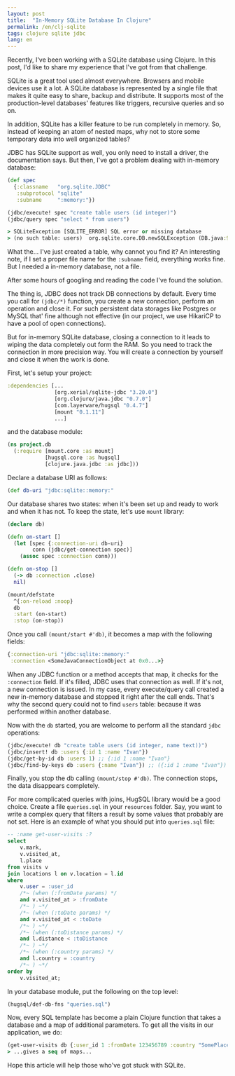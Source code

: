 ```yaml
---
layout: post
title:  "In-Memory SQLite Database In Clojure"
permalink: /en/clj-sqlite
tags: clojure sqlite jdbc
lang: en
---
```


Recently, I've been working with a SQLite database using Clojure. In this post,
I'd like to share my experience that I've got from that challenge.

SQLite is a great tool used almost everywhere. Browsers and mobile devices use
it a lot. A SQLite database is represented by a single file that makes it quite
easy to share, backup and distribute. It supports most of the production-level
databases' features like triggers, recursive queries and so on.

In addition, SQLite has a killer feature to be run completely in memory. So,
instead of keeping an atom of nested maps, why not to store some temporary data
into well organized tables?

JDBC has SQLite support as well, you only need to install a driver, the
documentation says. But then, I've got a problem dealing with in-memory
database:

~~~clojure
(def spec
  {:classname   "org.sqlite.JDBC"
   :subprotocol "sqlite"
   :subname     ":memory:"})

(jdbc/execute! spec "create table users (id integer)")
(jdbc/query spec "select * from users")

> SQLiteException [SQLITE_ERROR] SQL error or missing database
> (no such table: users)  org.sqlite.core.DB.newSQLException (DB.java:909)
~~~

What the... I've just created a table, why cannot you find it? An interesting
note, if I set a proper file name for the `:subname` field, everything works
fine. But I needed a in-memory database, not a file.

After some hours of googling and reading the code I've found the solution.

The thing is, JDBC does not track DB connections by default. Every time you call
for `(jdbc/*)` function, you create a new connection, perform an operation and
close it. For such persistent data storages like Postgres or MySQL that' fine
although not effective (in our project, we use HikariCP to have a pool of open
connections).

But for in-memory SQLite database, closing a connection to it leads to wiping
the data completely out form the RAM. So you need to track the connection in
more precision way. You will create a connection by yourself and close it when
the work is done.

First, let's setup your project:

~~~clojure
:dependencies [...
               [org.xerial/sqlite-jdbc "3.20.0"]
               [org.clojure/java.jdbc "0.7.0"]
               [com.layerware/hugsql "0.4.7"]
               [mount "0.1.11"]
               ...]
~~~

and the database module:

~~~clojure
(ns project.db
  (:require [mount.core :as mount]
            [hugsql.core :as hugsql]
            [clojure.java.jdbc :as jdbc]))
~~~

Declare a database URI as follows:

~~~clojure
(def db-uri "jdbc:sqlite::memory:"
~~~

Our database shares two states: when it's been set up and ready to work and when
it has not. To keep the state, let's use `mount` library:

~~~clojure
(declare db)

(defn on-start []
  (let [spec {:connection-uri db-uri}
        conn (jdbc/get-connection spec)]
    (assoc spec :connection conn)))

(defn on-stop []
  (-> db :connection .close)
  nil)

(mount/defstate
  ^{:on-reload :noop}
  db
  :start (on-start)
  :stop (on-stop))
~~~

Once you call `(mount/start #'db)`, it becomes a map with the following fields:

~~~clojure
{:connection-uri "jdbc:sqlite::memory:"
 :connection <SomeJavaConnectionObject at 0x0...>}
~~~

When any JDBC function or a method accepts that map, it checks for the
`:connection` field. If it's filled, JDBC uses that connection as well. If it's
not, a new connection is issued. In my case, every execute/query call created a
new in-memory database and stopped it right after the call ends. That's why the
second query could not to find `users` table: because it was performed within
another database.

Now with the `db` started, you are welcome to perform all the standard `jdbc`
operations:

~~~clojure
(jdbc/execute! db "create table users (id integer, name text))")
(jdbc/insert! db :users {:id 1 :name "Ivan"})
(jdbc/get-by-id db :users 1) ;; {:id 1 :name "Ivan"}
(jdbc/find-by-keys db :users {:name "Ivan"}) ;; ({:id 1 :name "Ivan"})
~~~

Finally, you stop the db calling `(mount/stop #'db)`. The connection stops, the
data disappears completely.

For more complicated queries with joins, HugSQL library would be a good
choice. Create a file `queries.sql` in your `resources` folder. Say, you want to
write a complex query that filters a result by some values that probably are not
set. Here is an example of what you should put into `queries.sql` file:

~~~sql
-- :name get-user-visits :?
select
    v.mark,
    v.visited_at,
    l.place
from visits v
join locations l on v.location = l.id
where
    v.user = :user_id
    /*~ (when (:fromDate params) */
    and v.visited_at > :fromDate
    /*~ ) ~*/
    /*~ (when (:toDate params) */
    and v.visited_at < :toDate
    /*~ ) ~*/
    /*~ (when (:toDistance params) */
    and l.distance < :toDistance
    /*~ ) ~*/
    /*~ (when (:country params) */
    and l.country = :country
    /*~ ) ~*/
order by
    v.visited_at;
~~~

In your database module, put the following on the top level:

~~~clojure
(hugsql/def-db-fns "queries.sql")
~~~

Now, every SQL template has become a plain Clojure function that takes a
database and a map of additional parameters. To get all the visits in our
application, we do:

~~~clojure
(get-user-visits db {:user_id 1 :fromDate 123456789 :country "SomePlace"})
> ...gives a seq of maps...
~~~

Hope this article will help those who've got stuck with SQLite.
